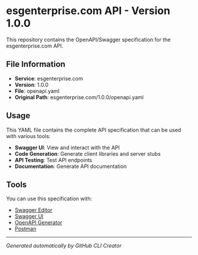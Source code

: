 # esgenterprise.com API - Version 1.0.0

This repository contains the OpenAPI/Swagger specification for the esgenterprise.com API.

## File Information

- **Service**: esgenterprise.com
- **Version**: 1.0.0
- **File**: openapi.yaml
- **Original Path**: esgenterprise.com/1.0.0/openapi.yaml

## Usage

This YAML file contains the complete API specification that can be used with various tools:

- **Swagger UI**: View and interact with the API
- **Code Generation**: Generate client libraries and server stubs
- **API Testing**: Test API endpoints
- **Documentation**: Generate API documentation

## Tools

You can use this specification with:

- [Swagger Editor](https://editor.swagger.io/)
- [Swagger UI](https://swagger.io/tools/swagger-ui/)
- [OpenAPI Generator](https://openapi-generator.tech/)
- [Postman](https://www.postman.com/)

---

*Generated automatically by GitHub CLI Creator*
